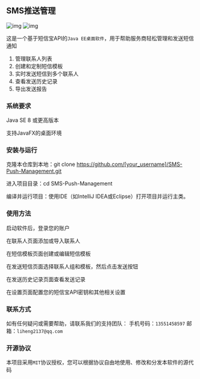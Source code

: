 

## SMS推送管理
  ![img](https://img.shields.io/badge/SMS-20B2AA?style=for-the-badge)  ![img](https://img.shields.io/badge/javaEE-grey?style=for-the-badge)

这是一个基于短信宝API的`Java EE桌面软件`，用于帮助服务商轻松管理和发送短信通知


1. 管理联系人列表
2. 创建和定制短信模板
3. 实时发送短信到多个联系人
4. 查看发送历史记录
5. 导出发送报告
### 系统要求

Java SE 8 或更高版本

支持JavaFX的桌面环境
### 安装与运行
克隆本仓库到本地：git clone https://github.com/[your_username]/SMS-Push-Management.git

进入项目目录：cd SMS-Push-Management

编译并运行项目：使用IDE（如IntelliJ IDEA或Eclipse）打开项目并运行主类。
### 使用方法
启动软件后，登录您的账户

在联系人页面添加或导入联系人

在短信模板页面创建或编辑短信模板

在发送短信页面选择联系人组和模板，然后点击发送按钮

在发送历史记录页面查看发送记录

在设置页面配置您的短信宝API密钥和其他相关设置
### 联系方式
如有任何疑问或需要帮助，请联系我们的支持团队：
手机号码：`13551458597`
邮箱：`liheng2137@qq.com`
### 开源协议
本项目采用`MIT`协议授权，您可以根据协议自由地使用、修改和分发本软件的源代码
